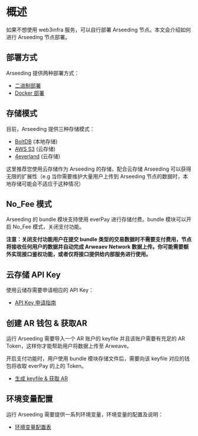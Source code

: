 # 概述

如果不想使用 web3infra 服务，可以自行部署 Arseeding 节点。本文会介绍如何进行 Arseeding 节点部署。

## 部署方式

Arseeding 提供两种部署方式：

- [二进制部署](./3.start.md#二进制启动)
- [Docker 部署](./3.start.md#docker启动)

## 存储模式

目前，Arseeding 提供三种存储模式：

- [BoltDB](https://github.com/etcd-io/bbolt) (本地存储)
- [AWS S3](https://aws.amazon.com/s3/) (云存储)
- [4everland](https://docs.4everland.org/hosting/) (云存储)

这里推荐您使用云存储作为 Arseeding 的存储，配合云存储 Arseeding 可以获得无限的扩展性（e.g 当你需要维护大量用户上传到 Arseeding 节点的数据时，本地存储可能会不适应于这种情况）

## No_Fee 模式

Arseeding 的 bundle 模块支持使用 everPay 进行存储付费。bundle 模块可以开启 No_Fee 模式，关闭支付功能。

**注意：关闭支付功能用户在提交 bundle 类型的交易数据时不需要支付费用，节点将接收任何用户的数据并自动完成 Arweaev Network 数据上传。你可能需要额外实现接口鉴权功能，或者仅将接口提供给内部服务进行使用。**

## 云存储 API Key

使用云储存需要申请相应的 API Key：

- [API Key 申请指南](../other/1.S3API%20Key.md)

## 创建 AR 钱包 & 获取AR

运行 Arseeding 需要导入一个 AR 账户的 keyfile 并且该账户需要有充足的 AR Token，这样你才能帮助用户将数据上传至 Arweave。

开启支付功能时，用户使用 bundle 模块存储文件后，需要向该 keyfile 对应的钱包将收取 everPay 的上的 Token。

- [生成 keyfile & 获取 AR](../other/2.getAR.md)

## 环境变量配置

运行 Arseeding 需要提供一系列环境变量，环境变量的配置及说明：

- [环境变量配置表](./2.config.md)